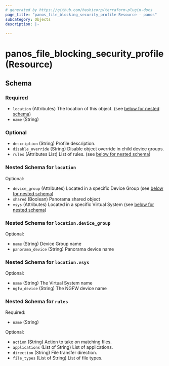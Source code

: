 ```yaml
---
# generated by https://github.com/hashicorp/terraform-plugin-docs
page_title: "panos_file_blocking_security_profile Resource - panos"
subcategory: Objects
description: |-
  
---
```


# panos_file_blocking_security_profile (Resource)





<!-- schema generated by tfplugindocs -->
## Schema

### Required

- `location` (Attributes) The location of this object. (see [below for nested schema](#nestedatt--location))
- `name` (String)

### Optional

- `description` (String) Profile description.
- `disable_override` (String) Disable object override in child device groups.
- `rules` (Attributes List) List of rules. (see [below for nested schema](#nestedatt--rules))

<a id="nestedatt--location"></a>
### Nested Schema for `location`

Optional:

- `device_group` (Attributes) Located in a specific Device Group (see [below for nested schema](#nestedatt--location--device_group))
- `shared` (Boolean) Panorama shared object
- `vsys` (Attributes) Located in a specific Virtual System (see [below for nested schema](#nestedatt--location--vsys))

<a id="nestedatt--location--device_group"></a>
### Nested Schema for `location.device_group`

Optional:

- `name` (String) Device Group name
- `panorama_device` (String) Panorama device name


<a id="nestedatt--location--vsys"></a>
### Nested Schema for `location.vsys`

Optional:

- `name` (String) The Virtual System name
- `ngfw_device` (String) The NGFW device name



<a id="nestedatt--rules"></a>
### Nested Schema for `rules`

Required:

- `name` (String)

Optional:

- `action` (String) Action to take on matching files.
- `applications` (List of String) List of applications.
- `direction` (String) File transfer direction.
- `file_types` (List of String) List of file types.